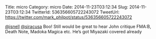 Title: micro
Category: micro
Date: 2014-11-23T03:12:34
Slug: 2014-11-23T03:12:34
TwitterId: 536356605722243072
TweetUrl: https://twitter.com/mark_philpot/status/536356605722243072

[@jsnell](https://twitter.com/jsnell) [@siracusa](https://twitter.com/siracusa) Boo! Still would be great to hear John critique FMA:B, Death Note, Madoka Magica etc. He’s got Miyazaki covered already